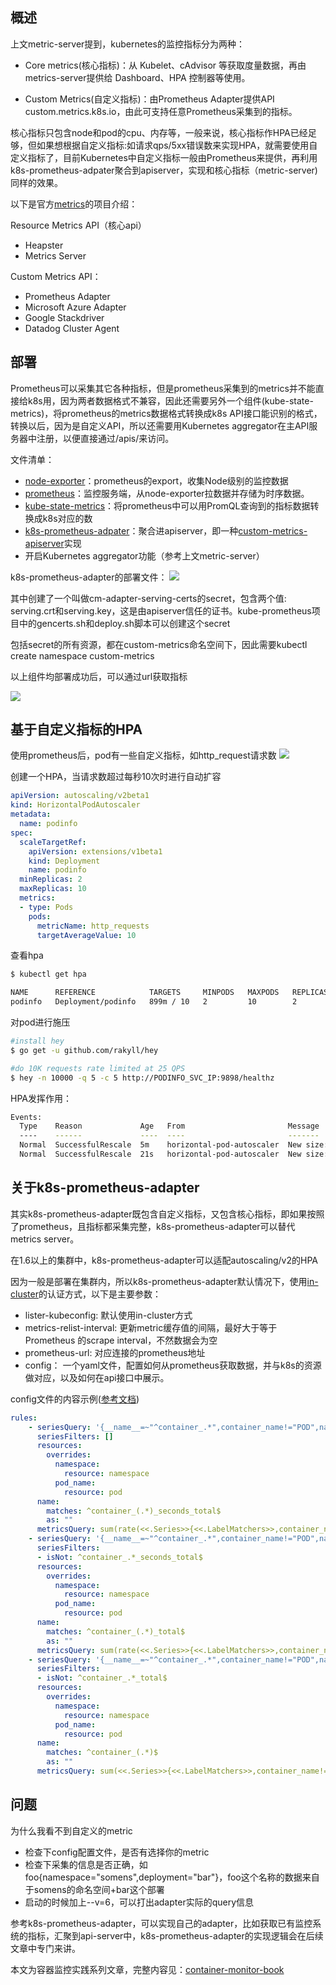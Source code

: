 ## 概述

上文metric-server提到，kubernetes的监控指标分为两种：

* Core metrics(核心指标)：从 Kubelet、cAdvisor 等获取度量数据，再由metrics-server提供给 Dashboard、HPA 控制器等使用。

* Custom Metrics(自定义指标)：由Prometheus Adapter提供API custom.metrics.k8s.io，由此可支持任意Prometheus采集到的指标。

核心指标只包含node和pod的cpu、内存等，一般来说，核心指标作HPA已经足够，但如果想根据自定义指标:如请求qps/5xx错误数来实现HPA，就需要使用自定义指标了，目前Kubernetes中自定义指标一般由Prometheus来提供，再利用k8s-prometheus-adpater聚合到apiserver，实现和核心指标（metric-server)同样的效果。

以下是官方[metrics](https://github.com/kubernetes/metrics)的项目介绍：

Resource Metrics API（核心api）

* Heapster
* Metrics Server

Custom Metrics API：

* Prometheus Adapter
* Microsoft Azure Adapter
* Google Stackdriver
* Datadog Cluster Agent

##  部署

Prometheus可以采集其它各种指标，但是prometheus采集到的metrics并不能直接给k8s用，因为两者数据格式不兼容，因此还需要另外一个组件(kube-state-metrics)，将prometheus的metrics数据格式转换成k8s API接口能识别的格式，转换以后，因为是自定义API，所以还需要用Kubernetes aggregator在主API服务器中注册，以便直接通过/apis/来访问。

文件清单：

* [node-exporter](https://github.com/prometheus/node_exporter)：prometheus的export，收集Node级别的监控数据
* [prometheus](https://prometheus.io/)：监控服务端，从node-exporter拉数据并存储为时序数据。
* [kube-state-metrics](https://github.com/kubernetes/kube-state-metrics)：将prometheus中可以用PromQL查询到的指标数据转换成k8s对应的数
* [k8s-prometheus-adpater](https://github.com/directxman12/k8s-prometheus-adapter)：聚合进apiserver，即一种[custom-metrics-apiserver](https://github.com/kubernetes-incubator/custom-metrics-apiserver)实现
* 开启Kubernetes aggregator功能（参考上文metric-server）

k8s-prometheus-adapter的部署文件：
![](http://www.xuyasong.com/wp-content/uploads/2019/01/15473590839848.jpg)

 其中创建了一个叫做cm-adapter-serving-certs的secret，包含两个值: serving.crt和serving.key，这是由apiserver信任的证书。kube-prometheus项目中的gencerts.sh和deploy.sh脚本可以创建这个secret
 
 包括secret的所有资源，都在custom-metrics命名空间下，因此需要kubectl create namespace custom-metrics
 
 以上组件均部署成功后，可以通过url获取指标
 
![](http://www.xuyasong.com/wp-content/uploads/2019/01/15473594105562.jpg)
## 基于自定义指标的HPA

使用prometheus后，pod有一些自定义指标，如http_request请求数
![](http://www.xuyasong.com/wp-content/uploads/2019/01/15473595589311.jpg)

创建一个HPA，当请求数超过每秒10次时进行自动扩容

```yaml
apiVersion: autoscaling/v2beta1
kind: HorizontalPodAutoscaler
metadata:
  name: podinfo
spec:
  scaleTargetRef:
    apiVersion: extensions/v1beta1
    kind: Deployment
    name: podinfo
  minReplicas: 2
  maxReplicas: 10
  metrics:
  - type: Pods
    pods:
      metricName: http_requests
      targetAverageValue: 10
```
查看hpa

```bash
$ kubectl get hpa

NAME      REFERENCE            TARGETS     MINPODS   MAXPODS   REPLICAS   AGE
podinfo   Deployment/podinfo   899m / 10   2         10        2          1m
```
对pod进行施压

```bash
#install hey
$ go get -u github.com/rakyll/hey

#do 10K requests rate limited at 25 QPS
$ hey -n 10000 -q 5 -c 5 http://PODINFO_SVC_IP:9898/healthz
```

HPA发挥作用：

```bash
Events:
  Type    Reason             Age   From                       Message
  ----    ------             ----  ----                       -------
  Normal  SuccessfulRescale  5m    horizontal-pod-autoscaler  New size: 3; reason: pods metric http_requests above target
  Normal  SuccessfulRescale  21s   horizontal-pod-autoscaler  New size: 2; reason: All metrics below target
```

## 关于k8s-prometheus-adapter

其实k8s-prometheus-adapter既包含自定义指标，又包含核心指标，即如果按照了prometheus，且指标都采集完整，k8s-prometheus-adapter可以替代metrics server。

在1.6以上的集群中，k8s-prometheus-adapter可以适配autoscaling/v2的HPA


因为一般是部署在集群内，所以k8s-prometheus-adapter默认情况下，使用[in-cluster](https://kubernetes.io/docs/tasks/access-application-cluster/access-cluster/#accessing-the-api-from-a-pod)的认证方式，以下是主要参数：

* lister-kubeconfig: 默认使用in-cluster方式
* metrics-relist-interval: 更新metric缓存值的间隔，最好大于等于Prometheus 的scrape interval，不然数据会为空
* prometheus-url: 对应连接的prometheus地址
* config： 一个yaml文件，配置如何从prometheus获取数据，并与k8s的资源做对应，以及如何在api接口中展示。

config文件的内容示例([参考文档](https://github.com/DirectXMan12/k8s-prometheus-adapter/blob/master/docs/config-walkthrough.md))

```yaml
rules:
    - seriesQuery: '{__name__=~"^container_.*",container_name!="POD",namespace!="",pod_name!=""}'
      seriesFilters: []
      resources:
        overrides:
          namespace:
            resource: namespace
          pod_name:
            resource: pod
      name:
        matches: ^container_(.*)_seconds_total$
        as: ""
      metricsQuery: sum(rate(<<.Series>>{<<.LabelMatchers>>,container_name!="POD"}[1m])) by (<<.GroupBy>>)
    - seriesQuery: '{__name__=~"^container_.*",container_name!="POD",namespace!="",pod_name!=""}'
      seriesFilters:
      - isNot: ^container_.*_seconds_total$
      resources:
        overrides:
          namespace:
            resource: namespace
          pod_name:
            resource: pod
      name:
        matches: ^container_(.*)_total$
        as: ""
      metricsQuery: sum(rate(<<.Series>>{<<.LabelMatchers>>,container_name!="POD"}[1m])) by (<<.GroupBy>>)
    - seriesQuery: '{__name__=~"^container_.*",container_name!="POD",namespace!="",pod_name!=""}'
      seriesFilters:
      - isNot: ^container_.*_total$
      resources:
        overrides:
          namespace:
            resource: namespace
          pod_name:
            resource: pod
      name:
        matches: ^container_(.*)$
        as: ""
      metricsQuery: sum(<<.Series>>{<<.LabelMatchers>>,container_name!="POD"}) by (<<.GroupBy>>)
```

## 问题

为什么我看不到自定义的metric

* 检查下config配置文件，是否有选择你的metric
* 检查下采集的信息是否正确，如foo{namespace="somens",deployment="bar"}，foo这个名称的数据来自于somens的命名空间+bar这个部署
* 启动的时候加上--v=6，可以打出adapter实际的query信息


参考k8s-prometheus-adapter，可以实现自己的adapter，比如获取已有监控系统的指标，汇聚到api-server中，k8s-prometheus-adapter的实现逻辑会在后续文章中专门来讲。

本文为容器监控实践系列文章，完整内容见：[container-monitor-book](https://yasongxu.gitbook.io/container-monitor/)
